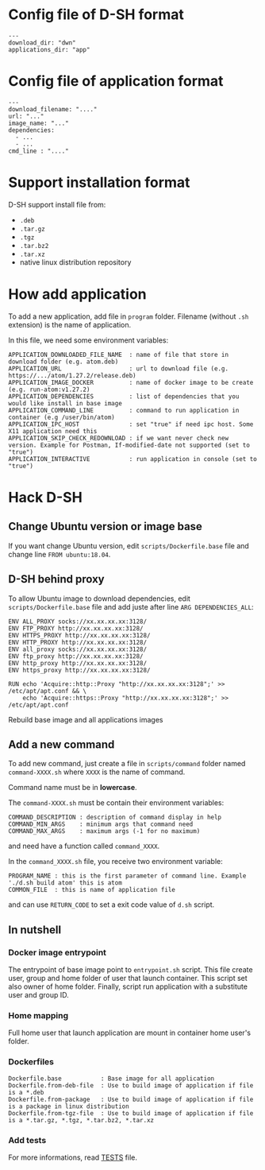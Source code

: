 # Config file of D-SH format

```
---
download_dir: "dwn"
applications_dir: "app"
```

# Config file of application format

```
---
download_filename: "...."
url: "..."
image_name: "..."
dependencies:
  - ...
  - ...
cmd_line : "...."
```

# Support installation format

D-SH support install file from:
 * `.deb`
 * `.tar.gz`
 * `.tgz`
 * `.tar.bz2`
 * `.tar.xz`
 * native linux distribution repository

# How add application

To add a new application, add file in `program` folder. Filename (without `.sh`
extension) is the name of application.

In this file, we need some environment variables:
```
APPLICATION_DOWNLOADED_FILE_NAME  : name of file that store in download folder (e.g. atom.deb)
APPLICATION_URL                   : url to download file (e.g. https://.../atom/1.27.2/release.deb)
APPLICATION_IMAGE_DOCKER          : name of docker image to be create (e.g. run-atom:v1.27.2)
APPLICATION_DEPENDENCIES          : list of dependencies that you would like install in base image
APPLICATION_COMMAND_LINE          : command to run application in container (e.g /user/bin/atom)
APPLICATION_IPC_HOST              : set "true" if need ipc host. Some X11 application need this
APPLICATION_SKIP_CHECK_REDOWNLOAD : if we want never check new version. Example for Postman, If-modified-date not supported (set to "true")
APPLICATION_INTERACTIVE           : run application in console (set to "true")
```

# Hack D-SH

## Change Ubuntu version or image base

If you want change Ubuntu version, edit `scripts/Dockerfile.base` file and
change line `FROM ubuntu:18.04`.

## D-SH behind proxy

To allow Ubuntu image to download dependencies, edit `scripts/Dockerfile.base`
file and add juste after line `ARG DEPENDENCIES_ALL`:
```
ENV ALL_PROXY socks://xx.xx.xx.xx:3128/
ENV FTP_PROXY http://xx.xx.xx.xx:3128/
ENV HTTPS_PROXY http://xx.xx.xx.xx:3128/
ENV HTTP_PROXY http://xx.xx.xx.xx:3128/
ENV all_proxy socks://xx.xx.xx.xx:3128/
ENV ftp_proxy http://xx.xx.xx.xx:3128/
ENV http_proxy http://xx.xx.xx.xx:3128/
ENV https_proxy http://xx.xx.xx.xx:3128/

RUN echo 'Acquire::http::Proxy "http://xx.xx.xx.xx:3128";' >> /etc/apt/apt.conf && \
    echo 'Acquire::https::Proxy "http://xx.xx.xx.xx:3128";' >> /etc/apt/apt.conf
```

Rebuild base image and all applications images

## Add a new command

To add new command, just create a file in `scripts/command` folder
named `command-XXXX.sh` where `XXXX` is the name of command.

Command name must be in **lowercase**.

The `command-XXXX.sh` must be contain their environment variables:
```
COMMAND_DESCRIPTION : description of command display in help
COMMAND_MIN_ARGS    : minimum args that command need
COMMAND_MAX_ARGS    : maximum args (-1 for no maximum)
```

and need have a function called `command_XXXX`.

In the `command_XXXX.sh` file, you receive two environment variable:
```
PROGRAM_NAME : this is the first parameter of command line. Example './d.sh build atom' this is atom
COMMON_FILE  : this is name of application file
```

and can use `RETURN_CODE` to set a exit code value of `d.sh` script.


## In nutshell

### Docker image entrypoint

The entrypoint of base image point to `entrypoint.sh` script. This file create
user, group and home folder of user that launch container. This script set also
owner of home folder. Finally, script run application with a substitute user and
group ID.

### Home mapping

Full home user that launch application are mount in container home user's folder.

### Dockerfiles

```
Dockerfile.base           : Base image for all application
Dockerfile.from-deb-file  : Use to build image of application if file is a *.deb
Dockerfile.from-package   : Use to build image of application if file is a package in linux distribution
Dockerfile.from-tgz-file  : Use to build image of application if file is a *.tar.gz, *.tgz, *.tar.bz2, *.tar.xz
```

### Add tests

For more informations, read [TESTS](TESTS.md) file.
